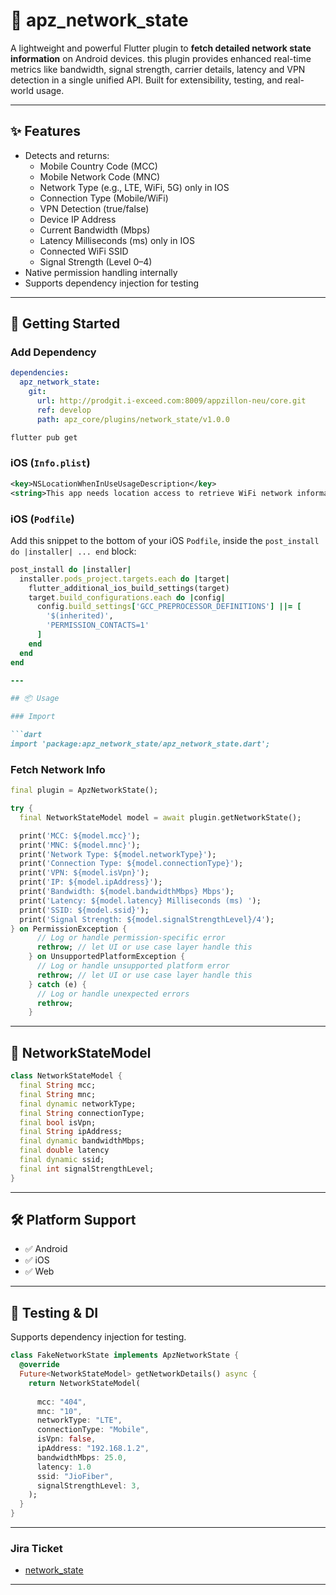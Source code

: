 # 📡 apz_network_state

A lightweight and powerful Flutter plugin to **fetch detailed network state information** on Android devices. this plugin provides enhanced real-time metrics like bandwidth, signal strength, carrier details, latency and VPN detection in a single unified API. Built for extensibility, testing, and real-world usage.

---

## ✨ Features

- Detects and returns:
  - Mobile Country Code (MCC)
  - Mobile Network Code (MNC)
  - Network Type (e.g., LTE, WiFi, 5G) only in IOS
  - Connection Type (Mobile/WiFi)
  - VPN Detection (true/false)
  - Device IP Address
  - Current Bandwidth (Mbps)
  - Latency Milliseconds (ms) only in IOS
  - Connected WiFi SSID
  - Signal Strength (Level 0–4)
- Native permission handling internally
- Supports dependency injection for testing

---

## 🚀 Getting Started

### Add Dependency

```yaml
dependencies:
  apz_network_state:
    git:
      url: http://prodgit.i-exceed.com:8009/appzillon-neu/core.git
      ref: develop
      path: apz_core/plugins/network_state/v1.0.0
```

```bash
flutter pub get
```
### iOS (`Info.plist`)

```xml
<key>NSLocationWhenInUseUsageDescription</key>
<string>This app needs location access to retrieve WiFi network information.</string>
```

### iOS (`Podfile`)

Add this snippet to the bottom of your iOS `Podfile`, inside the `post_install do |installer| ... end` block:

```ruby
post_install do |installer|
  installer.pods_project.targets.each do |target|
    flutter_additional_ios_build_settings(target)
    target.build_configurations.each do |config|
      config.build_settings['GCC_PREPROCESSOR_DEFINITIONS'] ||= [
        '$(inherited)',
        'PERMISSION_CONTACTS=1'
      ]
    end
  end
end

---

## 📦 Usage

### Import

```dart
import 'package:apz_network_state/apz_network_state.dart';
```

### Fetch Network Info

```dart
final plugin = ApzNetworkState();

try {
  final NetworkStateModel model = await plugin.getNetworkState();

  print('MCC: ${model.mcc}');
  print('MNC: ${model.mnc}');
  print('Network Type: ${model.networkType}');
  print('Connection Type: ${model.connectionType}');
  print('VPN: ${model.isVpn}');
  print('IP: ${model.ipAddress}');
  print('Bandwidth: ${model.bandwidthMbps} Mbps');
  print('Latency: ${model.latency} Milliseconds (ms) ');
  print('SSID: ${model.ssid}');
  print('Signal Strength: ${model.signalStrengthLevel}/4');
} on PermissionException {
      // Log or handle permission-specific error
      rethrow; // let UI or use case layer handle this
    } on UnsupportedPlatformException {
      // Log or handle unsupported platform error
      rethrow; // let UI or use case layer handle this
    } catch (e) {
      // Log or handle unexpected errors
      rethrow;
    }
```

---

## 📄 NetworkStateModel

```dart
class NetworkStateModel {
  final String mcc;
  final String mnc;
  final dynamic networkType;
  final String connectionType;
  final bool isVpn;
  final String ipAddress;
  final dynamic bandwidthMbps;
  final double latency
  final dynamic ssid;
  final int signalStrengthLevel;
}
```

---

## 🛠 Platform Support

- ✅ Android
- ✅ iOS
- ✅ Web

---

## 🧪 Testing & DI

Supports dependency injection for testing.

```dart
class FakeNetworkState implements ApzNetworkState {
  @override
  Future<NetworkStateModel> getNetworkDetails() async {
    return NetworkStateModel(
      
      mcc: "404",
      mnc: "10",
      networkType: "LTE",
      connectionType: "Mobile",
      isVpn: false,
      ipAddress: "192.168.1.2",
      bandwidthMbps: 25.0,
      latency: 1.0
      ssid: "JioFiber",
      signalStrengthLevel: 3,
    );
  }
}
```
---

### Jira Ticket

- [network_state](https://appzillon.atlassian.net/browse/AN-100)

---

